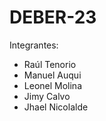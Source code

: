 # DEBER-23
Integrantes:
- Raúl Tenorio
- Manuel Auqui
- Leonel Molina
- Jimy Calvo
- Jhael Nicolalde
